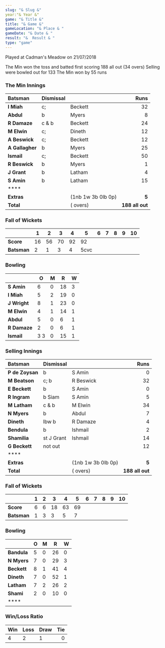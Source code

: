 ```yaml
---
slug: "& Slug &"
year:"& Year &"
game: "& Title &"
title: "& Game &"
gameLocation: "& Place & "
gameDate: "& Date & "
result: "&  Result & "
type: "game"
---
```


Played at Cadman's Meadow on 21/07/2018

The Min won the toss and batted first scoring 188 all out (34 overs)  Selling were bowled out for  133  The Min won by 55 runs

### The Min Innings

| Batsman | Dismissal | | Runs |
|:---|:---|---|---:|
| **I Miah** | c; | Beckett | 32 |
| **Abdul** | b | Myers | 8 |
| **R Damaze** | c & b | Beckett | 24 |
| **M Elwin** | c; | Dineth | 12 |
| **A Beswick** | c; | Beckett | 12 |
| **A Gallagher** | b | Myers | 25 |
| **Ismail** | c; | Beckett | 50 |
| **R Beswick** | b  | Myers | 1 |
| **J Grant** | b | Latham | 4 |
| **S Amin** | b  | Latham | 15 |
| **** |  |  |  |
| **Extras** | | (1nb 1w 3b 0lb 0p) | **5** |
| **Total** | | ( overs) | **188 all out** |

### Fall of Wickets

| | **1** | **2** | **3** | **4** | **5** | **6** | **7** | **8** | **9** | **10** |
|---|---|---|---|---|---|---|---|---|---|---|
| **Score** | 16 | 56 | 70 | 92 | 92 |  |  |  |  |  |
| **Batsman** | 2 | 1 | 3 | 4 | 5cvc |  |  |  |  |  |

### Bowling

| | O   | M | R  | W |
|---|---|---|---|---|
| **S Amin** | 6 | 0 | 18 | 3 |
| **I Miah** | 5 | 2 | 19 | 0 |
| **J Wright** | 8 | 1 | 23 | 0 |
| **M Elwin** | 4 | 1 | 14 | 1 |
| **Abdul** | 5 | 0 | 6 | 1 |
| **R Damaze** | 2 | 0 | 6 | 1 |
| **Ismail** | 3 3 | 0 | 15 | 1 |

### Selling Innings

| Batsman | Dismissal | | Runs |
|:---|:---|---|---:|
| **P  de Zoysan** | b  | S Amin | 0 |
| **M Beatson** | c; b  | R Beswick | 32 |
| **E Beckett** | b  | S Amin | 0 |
| **R Ingram** | b Siam | S Amin | 5 |
| **M Latham** | c & b  | M Elwin | 34 |
| **N Myers** | b  | Abdul | 7 |
| **Dineth** | lbw b  | R Damaze | 4 |
| **Bendula** | b  | Ishmail | 2 |
| **Shamilia** | st J Grant | Ishmail | 14 |
| **G Beckett** | not out |  | 12 |
| **** |  |  |  |
| **Extras** | | (1nb 1w 3b 0lb 0p) | **5** |
| **Total** | | ( overs) | **188 all out** |

### Fall of Wickets

| | **1** | **2** | **3** | **4** | **5** | **6** | **7** | **8** | **9** | **10** |
|---|---|---|---|---|---|---|---|---|---|---|
| **Score** | 6 | 6 | 18 | 63 | 69 |  |  |  |  |  |
| **Batsman** | 1 | 3 | 3 | 5 | 7 |  |  |  |  |  |

### Bowling

| | O   | M | R  | W |
|---|---|---|---|---|
| **Bandula** | 5 | 0 | 26 | 0 |
| **N Myers** | 7 | 0 | 29 | 3 |
| **Beckett** | 8 | 1 | 41 | 4 |
| **Dineth** | 7 | 0 | 52 | 1 |
| **Latham** | 7 | 2 | 26 | 2 |
| **Shami** | 2 | 0 | 10 | 0 |
| **** |  |  |  |  |

### Win/Loss Ratio

| Win | Loss | Draw |Tie |
|:---|:---|---|---:|
| 4 | 2 | 1 | 0 |